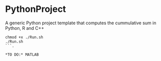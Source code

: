 # PythonProject
A generic Python project template that computes the cummulative sum in Python, R and C++   

```
chmod +x ./Run.sh
./Run.sh
```.  

*TO DO:* MATLAB
